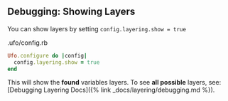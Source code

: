 ## Debugging: Showing Layers

You can show layers by setting `config.layering.show = true`

.ufo/config.rb

```ruby
Ufo.configure do |config|
  config.layering.show = true
end
```

This will show the **found** variables layers. To see **all possible** layers, see: [Debugging Layering Docs]({% link _docs/layering/debugging.md %}).

